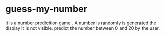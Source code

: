 # guess-my-number
It is a number predicition game . A number is randomly is generated the display it is not visible. predict the number between 0 and 20 by the user.
